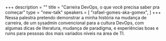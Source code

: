 +++
description = ""
title = "Carreira DevOps, o que você precisa saber pra começar"
type = "new-talk"
speakers = [
        "rafael-gomes-aka-gomex",
]
+++
Nessa palestra pretendo demonstrar a minha história na mudança de carreira, de um sysadmin convencional para a cultura DevOps, com algumas dicas de literatura, mudança de paradigma, e experiências boas e ruins para pessoas dos mais variados níveis na área de TI.